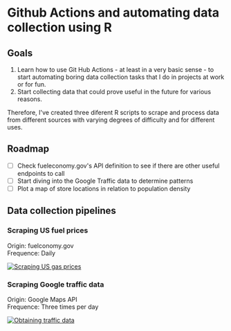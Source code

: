 # Github Actions and automating data collection using R

## Goals

1. Learn how to use Git Hub Actions - at least in a very basic sense - to start automating boring data collection tasks that I do in projects at work or for fun.
2. Start collecting data that could prove useful in the future for various reasons.

Therefore, I've created three diferent R scripts to scrape and process data from different sources with varying degrees of difficulty and for different uses.

## Roadmap

- [ ] Check fueleconomy.gov's API definition to see if there are other useful endpoints to call
- [ ] Start diving into the Google Traffic data to determine patterns
- [ ] Plot a map of store locations in relation to population density

## Data collection pipelines  

### Scraping US fuel prices

Origin: fuelconomy.gov  
Frequence: Daily  

[![Scraping US gas prices](https://github.com/rafabelokurows/scrapingActions/actions/workflows/main.yml/badge.svg)](https://github.com/rafabelokurows/scrapingActions/actions/workflows/main.yml)

### Scraping Google traffic data

Origin: Google Maps API  
Frequence: Three times per day  

[![Obtaining traffic data](https://github.com/rafabelokurows/scrapingActions/actions/workflows/main2.yml/badge.svg)](https://github.com/rafabelokurows/scrapingActions/actions/workflows/main2.yml)

<!-- ### Scraping store locations from key retailers in Portugal 

Origin: Each of the retailers' websites  
Frequence: Monthly

For now, I'm covering:
* Continente
* Pingo Doce
* Aldi
* Intermarché
* Minipreço (Dia %)

[![Scraping Portuguese retailers locations](https://github.com/rafabelokurows/scrapingActions/actions/workflows/main3.yml/badge.svg)](https://github.com/rafabelokurows/scrapingActions/actions/workflows/main3.yml)
-->
